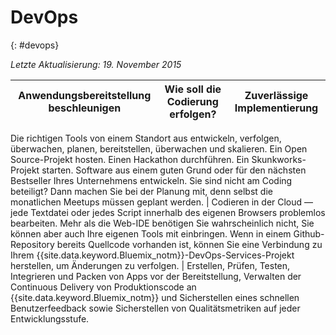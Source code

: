 

# DevOps
{: #devops}

*Letzte Aktualisierung: 19. November 2015*

Anwendungsbereitstellung beschleunigen | Wie soll die Codierung erfolgen? | Zuverlässige Implementierung
---- | ---- | ----
Die richtigen Tools von einem Standort aus entwickeln, verfolgen, überwachen, planen, bereitstellen, überwachen und skalieren. Ein Open Source-Projekt
hosten. Einen Hackathon durchführen.
Ein Skunkworks-Projekt starten. Software aus einem guten Grund oder für den nächsten Bestseller Ihres
Unternehmens entwickeln. Sie sind nicht am Coding beteiligt? Dann machen Sie bei der Planung mit, denn selbst die monatlichen Meetups müssen geplant werden.  | Codieren in der Cloud — jede Textdatei oder jedes Script
innerhalb des eigenen Browsers problemlos bearbeiten. Mehr als die Web-IDE benötigen Sie wahrscheinlich nicht, Sie können aber auch Ihre
eigenen Tools mit einbringen. Wenn in einem Github-Repository bereits Quellcode vorhanden ist, können Sie eine Verbindung zu Ihrem {{site.data.keyword.Bluemix_notm}}-DevOps-Services-Projekt herstellen, um Änderungen zu verfolgen. | Erstellen, Prüfen, Testen, Integrieren und Packen von Apps vor der Bereitstellung, Verwalten der Continuous Delivery von Produktionscode an {{site.data.keyword.Bluemix_notm}} und Sicherstellen eines schnellen Benutzerfeedback sowie Sicherstellen von Qualitätsmetriken auf jeder Entwicklungsstufe.  
